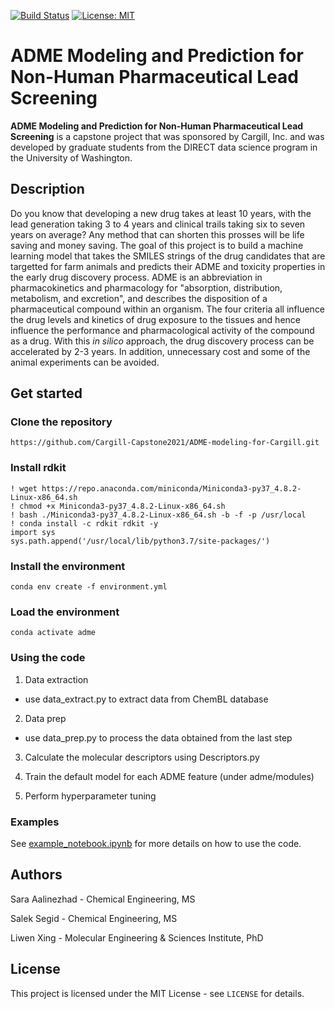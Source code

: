 [![Build Status](https://travis-ci.com/Cargill-Capstone2021/ADME-modeling-for-Cargill.svg?branch=main)](https://travis-ci.com/github/Cargill-Capstone2021/ADME-modeling-for-Cargill)
[![License: MIT](https://img.shields.io/badge/license-MIT-green.svg)](https://opensource.org/licenses/MIT)

# ADME Modeling and Prediction for Non-Human Pharmaceutical Lead Screening 

**ADME Modeling and Prediction for Non-Human Pharmaceutical Lead Screening** is a capstone project that was sponsored by Cargill, Inc. and was developed by graduate students from the DIRECT data science program in the University of Washington.  

## Description
Do you know that developing a new drug takes at least 10 years, with the lead generation taking 3 to 4 years and clinical trails taking six to seven years on average? Any method that can shorten this prosses will be life saving and money saving. The goal of this project is to build a machine learning model that takes the SMILES strings of the drug candidates that are targetted for farm animals and predicts their ADME and toxicity properties in the early drug discovery process. ADME is an abbreviation in pharmacokinetics and pharmacology for "absorption, distribution, metabolism, and excretion", and describes the disposition of a pharmaceutical compound within an organism. The four criteria all influence the drug levels and kinetics of drug exposure to the tissues and hence influence the performance and pharmacological activity of the compound as a drug. With this *in silico* approach, the drug discovery process can be accelerated by 2-3 years. In addition, unnecessary cost and some of the animal experiments can be avoided.


## Get started
### Clone the repository
```
https://github.com/Cargill-Capstone2021/ADME-modeling-for-Cargill.git
```
### Install rdkit
```
! wget https://repo.anaconda.com/miniconda/Miniconda3-py37_4.8.2-Linux-x86_64.sh
! chmod +x Miniconda3-py37_4.8.2-Linux-x86_64.sh
! bash ./Miniconda3-py37_4.8.2-Linux-x86_64.sh -b -f -p /usr/local
! conda install -c rdkit rdkit -y
import sys
sys.path.append('/usr/local/lib/python3.7/site-packages/')
```
### Install the environment

```
conda env create -f environment.yml
```
### Load the environment
```
conda activate adme
```

### Using the code
1. Data extraction
- use data_extract.py to extract data from ChemBL database

2. Data prep
- use data_prep.py to process the data obtained from the last step

3. Calculate the molecular descriptors using Descriptors.py

4. Train the default model for each ADME feature (under adme/modules)

5. Perform hyperparameter tuning


### Examples

See [example_notebook.ipynb](https://github.com/Cargill-Capstone2021/ADME-modeling-for-Cargill.git) for more details on how to use the code.

## Authors
Sara Aalinezhad - Chemical Engineering, MS

Salek Segid - Chemical Engineering, MS

Liwen Xing - Molecular Engineering & Sciences Institute, PhD


## License

This project is licensed under the MIT License - see `LICENSE` for details.



